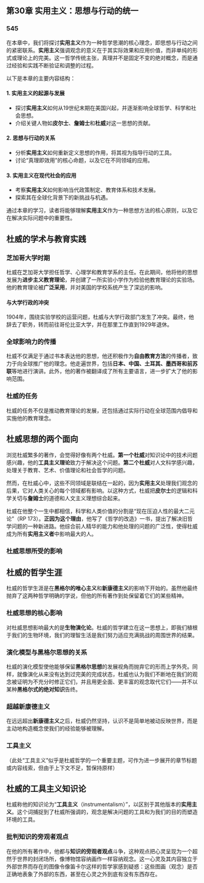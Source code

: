 ## 第30章 **实用主义**：思想与行动的统一

### 545

在本章中，我们将探讨**实用主义**作为一种哲学思潮的核心理念，即思想与行动之间的紧密联系。**实用主义**强调观念的意义在于其实际效果和应用价值，而非单纯的形式或理论上的完美。这一哲学传统主张，真理并不是固定不变的绝对概念，而是通过经验和实践不断验证和调整的过程。

以下是本章的主要内容结构：

#### 1. **实用主义**的起源与发展
- 探讨**实用主义**如何从19世纪末期在美国兴起，并逐渐影响全球哲学、科学和社会思想。
- 介绍关键人物如**皮尔士**、**詹姆士**和**杜威**对这一思想的贡献。

#### 2. 思想与行动的关系
- 分析**实用主义**如何重新定义思想的作用，将其视为指导行动的工具。
- 讨论“真理即效用”的核心命题，以及它在不同领域的应用。

#### 3. **实用主义**在现代社会的应用
- 考察**实用主义**如何影响当代政策制定、教育体系和技术发展。
- 探索其在全球化背景下的新挑战与机遇。

通过本章的学习，读者将能够理解**实用主义**作为一种思想方法的核心原则，以及它在解决实际问题中的重要性。

## 杜威的学术与教育实践

### 芝加哥大学时期

杜威在芝加哥大学担任哲学、心理学和教育学系的主任。在此期间，他将他的思想发展为**进步主义教育理论**，并创建了一所实验小学作为检验他教育理论的实验场。他的教育理论被**广泛采用**，并对美国的学校系统产生了深远的影响。

#### 与大学行政的冲突

1904年，围绕实验学校的运营问题，杜威与大学行政部门发生了冲突。最终，他辞去了职务，转而前往哥伦比亚大学，并在那里工作直到1929年退休。

### 全球影响力的传播

杜威不仅满足于通过书本表达他的思想，他还积极作为**自由教育方法**的传播者，致力于向全球推广他的理念。他走遍世界，包括**日本、中国、土耳其、墨西哥和前苏联**等地进行演讲。此外，他的著作被翻译成了所有主要语言，进一步扩大了他的影响范围。

### 杜威的任务

杜威的任务不仅是推动教育理论的发展，还包括通过实际行动在全球范围内倡导和实施他的教育理念。

## 杜威思想的两个面向

浏览杜威繁多的著作，会觉得好像有两个杜威。**第一个杜威**对知识论中的技术问题感兴趣，他的**工具主义理论**致力于解决这个问题。**第二个杜威**对人文科学感兴趣，处理关于教育、艺术、价值理论和社会哲学的问题。

然而，在杜威心中，这些不同领域是联结在一起的，因为**实用主义**处理我们观念的后果，它对人类关心的每个领域都有影响。以这种方式，杜威把**皮尔士**的逻辑和科学关切与**詹姆士**的道德和人文主义理想综合起来。

杜威在他整个一生中都相信，科学和人类价值的分割是“现在压迫人性的最大二元论”（RP 173）。**正因为这个理由**，他写了《哲学的改造》一书，提出了解决旧哲学问题的一种新进路。他综合前人精华的能力和他处理的问题的广泛性，使得杜威成为所有**实用主义者**中影响最大的人。

### 杜威思想所受的影响

## 杜威的哲学生涯

杜威的哲学生涯是在**黑格尔的唯心主义**和**新康德主义**的影响下开始的。虽然他最终抛弃了这两种哲学明确的学说，但他的所有著作到处保留着它们的某些精神。

### 杜威思想的核心影响

对杜威思想影响最大的是**生物演化论**。杜威的哲学建立在这一思想上，即我们植根于我们的生物环境，我们的理智生活是我们努力适应充满挑战的周围世界的结果。

### 演化模型与黑格尔思想的关系

杜威的演化模型使他能够保留**黑格尔思想**的发展视角而抛弃它的形而上学外壳。同样，就像演化从来没有达到过完美的完成状态，杜威也认为我们不断地在我们的观念被证明为不充分时修正它们，并且用更全面、更丰富的观念取代它们——并不以某种**黑格尔式的绝对知识**告终。

### 超越新康德主义

在远远超出**新康德主义**之后，杜威仍然坚持，认识不是简单地被动反映世界，而是主动地构造概念使我们的经验能够被理解。

### 工具主义

（此处“工具主义”似乎是杜威哲学的一个重要主题，可作为进一步展开的章节标题或内容线索，但由于上下文不足，暂保持原样）

## 杜威的工具主义知识论

杜威称他的知识论为“**工具主义**（instrumentalism）”，以区别于其他版本的**实用主义**。这个词捕捉到了杜威所强调的，观念是解决问题的工具和为我们的目的而塑造环境的工具。

### 批判知识的旁观者观点

在他的所有著作中，他都与**知识的旁观者观点**斗争，这种观点把心灵呈现为一个超然于世界的封闭场所，像博物馆容纳画作一样容纳观念。这一心灵及其内容独立于外部世界而存在的图像令像笛卡尔这样的哲学家感到疑惑：这些图画（观念）是否正确地表象了外部的东西，甚至在心灵之外到底有没有东西存在。